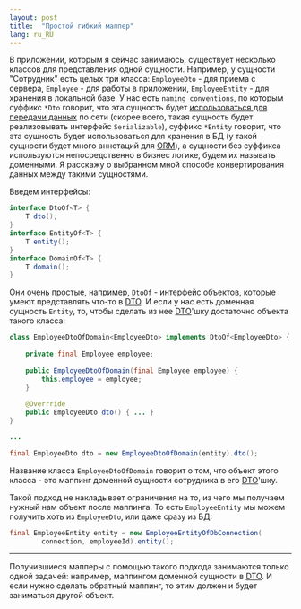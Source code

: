 ```yaml
---
layout: post
title:  "Простой гибкий маппер"
lang: ru_RU
---
```


В приложении, которым я сейчас занимаюсь, существует несколько классов для представления 
одной сущности. Например, у сущности "Сотрудник" есть целых три класса: 
`EmployeeDto` - для приема с сервера, `Employee` - для работы в приложении, 
`EmployeeEntity` - для хранения в локальной базе. У нас есть `naming conventions`, по которым
суффикс `*Dto` говорит, что эта сущность будет [использоваться 
для передачи данных](https://ru.wikipedia.org/wiki/DTO) 
по сети (скорее всего, такая сущность будет реализовывать 
интерфейс `Serializable`), суффикс `*Entity` говорит, что эта сущность 
будет использоваться для хранения в БД (у такой сущности будет 
много аннотаций для [ORM](https://wikipedia.org/wiki/Orm)), а сущности без суффикса 
используются непосредственно в бизнес логике, будем их называть доменными. Я расскажу 
о выбранном мной способе конвертирования данных между такими сущностями.

<!--more-->

Введем интерфейсы:
```java
interface DtoOf<T> {
    T dto();
}
interface EntityOf<T> {
    T entity();
}
interface DomainOf<T> {
    T domain();
}
```
Они очень простые, например, `DtoOf` - интерфейс объектов, которые умеют 
представлять что-то в [DTO](https://ru.wikipedia.org/wiki/DTO). И если у нас есть
доменная сущность `Entity`, то, чтобы сделать из нее 
[DTO](https://ru.wikipedia.org/wiki/DTO)'шку достаточно объекта такого класса:
```java
class EmployeeDtoOfDomain<EmployeeDto> implements DtoOf<EmployeeDto> {
    
    private final Employee employee;
    
    public EmployeeDtoOfDomain(final Employee employee) {
        this.employee = employee;
    }
    
    @Overrride
    public EmployeeDto dto() { ... }
}

...

final EmployeeDto dto = new EmployeeDtoOfDomain(entity).dto();
```
Название класса `EmployeeDtoOfDomain` говорит о том, что объект этого 
класса - это маппинг доменной сущности сотрудника в его 
[DTO](https://ru.wikipedia.org/wiki/DTO)'шку.

Такой подход не накладывает ограничения на то, из чего мы получаем 
нужный нам объект после маппинга. То есть `EmployeeEntity` мы можем 
получить хоть из `EmployeeDto`, или даже сразу из БД:
```java
final EmployeeEntity entity = new EmployeeEntityOfDbConnection(
        connection, employeeId).entity();
```

---
Получившиеся мапперы с помощью такого подхода занимаются только одной задачей: 
например, маппингом доменной сущности в [DTO](https://ru.wikipedia.org/wiki/DTO). 
И если нужно сделать обратный маппинг, то этим должен и будет заниматься 
другой объект.